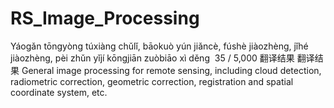 # RS_Image_Processing
Yáogǎn tōngyòng túxiàng chǔlǐ, bāokuò yún jiǎncè, fúshè jiàozhèng, jǐhé jiàozhèng, pèi zhǔn yǐjí kōngjiān zuòbiāo xì děng ​ 35 / 5,000 翻译结果 翻译结果 General image processing for remote sensing, including cloud detection, radiometric correction, geometric correction, registration and spatial coordinate system, etc.

